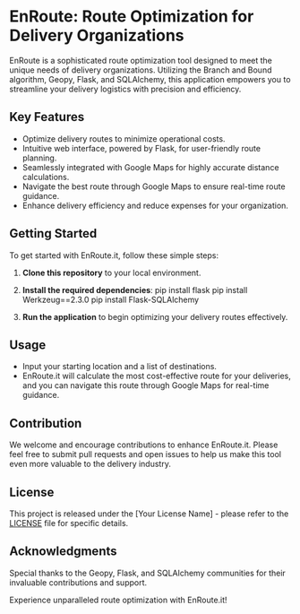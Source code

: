 # EnRoute: Route Optimization for Delivery Organizations

EnRoute is a sophisticated route optimization tool designed to meet the unique needs of delivery organizations. Utilizing the Branch and Bound algorithm, Geopy, Flask, and SQLAlchemy, this application empowers you to streamline your delivery logistics with precision and efficiency.

## Key Features

- Optimize delivery routes to minimize operational costs.
- Intuitive web interface, powered by Flask, for user-friendly route planning.
- Seamlessly integrated with Google Maps for highly accurate distance calculations.
- Navigate the best route through Google Maps to ensure real-time route guidance.
- Enhance delivery efficiency and reduce expenses for your organization.

## Getting Started

To get started with EnRoute.it, follow these simple steps:

1. **Clone this repository** to your local environment.

2. **Install the required dependencies**:
pip install flask
pip install Werkzeug==2.3.0
pip install Flask-SQLAlchemy

  
3. **Run the application** to begin optimizing your delivery routes effectively.

## Usage

- Input your starting location and a list of destinations.
- EnRoute.it will calculate the most cost-effective route for your deliveries, and you can navigate this route through Google Maps for real-time guidance.

## Contribution

We welcome and encourage contributions to enhance EnRoute.it. Please feel free to submit pull requests and open issues to help us make this tool even more valuable to the delivery industry.

## License

This project is released under the [Your License Name] - please refer to the [LICENSE](LICENSE) file for specific details.

## Acknowledgments

Special thanks to the Geopy, Flask, and SQLAlchemy communities for their invaluable contributions and support.

Experience unparalleled route optimization with EnRoute.it!


